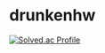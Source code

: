 # drunkenhw





[![Solved.ac Profile](http://mazassumnida.wtf/api/v2/generate_badge?boj=drunkenhw)](https://solved.ac/drunkenhw/)
